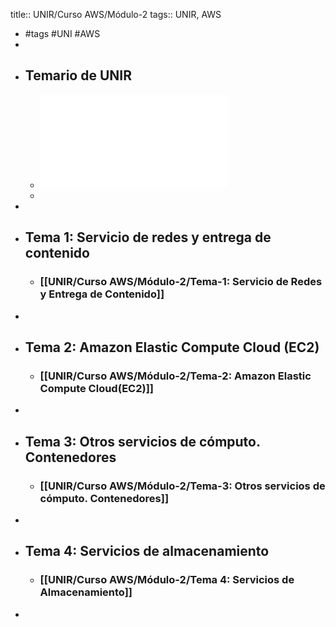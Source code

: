 title:: UNIR/Curso AWS/Módulo-2
tags:: UNIR, AWS

- #tags #UNI #AWS
-
- ## Temario de UNIR
	- ![UNIR-AWS_Modulo-2.pdf](../assets/UNIR-AWS_Modulo-2_1665391163046_0.pdf)
	-
-
- ## Tema 1: Servicio de redes y entrega de contenido
	- ### [[UNIR/Curso AWS/Módulo-2/Tema-1: Servicio de Redes y Entrega de Contenido]]
-
- ## Tema 2: Amazon Elastic Compute Cloud (EC2)
	- ### [[UNIR/Curso AWS/Módulo-2/Tema-2: Amazon Elastic Compute Cloud(EC2)]]
-
- ## Tema 3: Otros servicios de cómputo. Contenedores
	- ### [[UNIR/Curso AWS/Módulo-2/Tema-3: Otros servicios de cómputo. Contenedores]]
-
- ## Tema 4: Servicios de almacenamiento
	- ### [[UNIR/Curso AWS/Módulo-2/Tema 4: Servicios de Almacenamiento]]
-